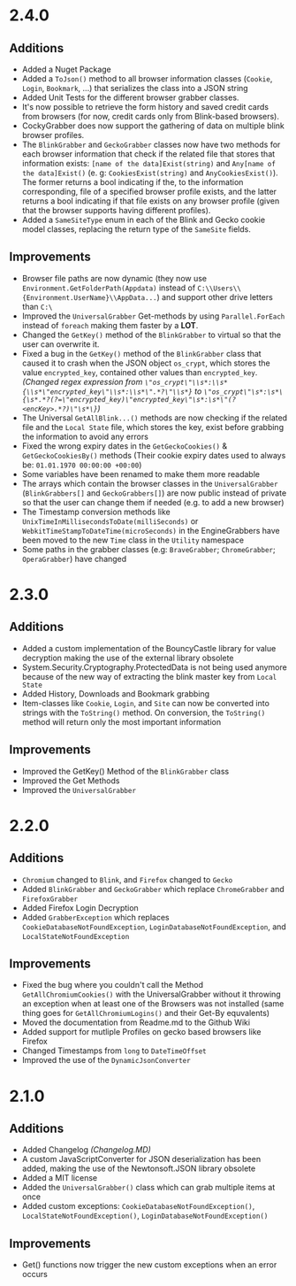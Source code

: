 # 2.4.0

## Additions

<!--* Added a custom `SQLiteConnection` class which uses System.Data.SQLite obsolete-->
* Added a Nuget Package
* Added a `ToJson()` method to all browser information classes (`Cookie`, `Login`, `Bookmark`, ...) that serializes the class into a JSON string
* Added Unit Tests for the different browser grabber classes.
* It's now possible to retrieve the form history and saved credit cards from browsers (for now, credit cards only from Blink-based browsers).
* CockyGrabber does now support the gathering of data on multiple blink browser profiles.
* The `BlinkGrabber` and `GeckoGrabber` classes now have two methods for each browser information that check if the related file that stores that information exists: `[name of the data]Exist(string)` and `Any[name of the data]Exist()` (e. g: `CookiesExist(string)` and `AnyCookiesExist()`). The former returns a bool indicating if the, to the information corresponding, file of a specified browser profile exists, and the latter returns a bool indicating if that file exists on any browser profile (given that the browser supports having different profiles).
* Added a `SameSiteType` enum in each of the Blink and Gecko cookie model classes, replacing the return type of the `SameSite` fields.

## Improvements

* Browser file paths are now dynamic (they now use `Environment.GetFolderPath(Appdata)` instead of `C:\\Users\\{Environment.UserName}\\AppData...`) and support other drive letters than `C:\`
* Improved the `UniversalGrabber` Get-methods by using `Parallel.ForEach` instead of `foreach` making them faster by a **LOT**.
* Changed the `GetKey()` method of the `BlinkGrabber` to virtual so that the user can overwrite it.
* Fixed a bug in the `GetKey()` method of the `BlinkGrabber` class that caused it to crash when the JSON object `os_crypt`, which stores the value `encrypted_key`, contained other values than `encrypted_key`. *(Changed regex expression from `\"os_crypt\"\\s*:\\s*{\\s*\"encrypted_key\"\\s*:\\s*\".*?\"\\s*}` to `\"os_crypt\"\s*:\s*\{\s*.*?(?=\"encrypted_key)\"encrypted_key\"\s*:\s*\"(?<encKey>.*?)\"\s*\}`)*
* The Universal `GetAllBlink...()` methods are now checking if the related file and the `Local State` file, which stores the key, exist before grabbing the information to avoid any errors
* Fixed the wrong expiry dates in the `GetGeckoCookies()` & `GetGeckoCookiesBy()` methods (Their cookie expiry dates used to always be: `01.01.1970 00:00:00 +00:00`)
* Some variables have been renamed to make them more readable
* The arrays which contain the browser classes in the `UniversalGrabber` (`BlinkGrabbers[]` and `GeckoGrabbers[]`) are now public instead of private so that the user can change them if needed (e.g. to add a new browser)
* The Timestamp conversion methods like `UnixTimeInMillisecondsToDate(milliSeconds)` or `WebkitTimeStampToDateTime(microSeconds)` in the EngineGrabbers have been moved to the new `Time` class in the `Utility` namespace
* Some paths in the grabber classes (e.g: `BraveGrabber`; `ChromeGrabber`; `OperaGrabber`) have changed

# 2.3.0

## Additions

* Added a custom implementation of the BouncyCastle library for value decryption making the use of the external library obsolete
* System.Security.Cryptography.ProtectedData is not being used anymore because of the new way of extracting the blink master key from `Local State`
* Added History, Downloads and Bookmark grabbing
* Item-classes like `Cookie`, `Login`, and `Site` can now be converted into strings with the `ToString()` method. On conversion, the `ToString()` method will return only the most important information

## Improvements

* Improved the GetKey() Method of the `BlinkGrabber` class
* Improved the Get Methods
* Improved the `UniversalGrabber`

# 2.2.0

## Additions

* `Chromium` changed to `Blink`, and `Firefox` changed to `Gecko`
* Added `BlinkGrabber` and `GeckoGrabber` which replace `ChromeGrabber` and `FirefoxGrabber`
* Added Firefox Login Decryption
* Added `GrabberException` which replaces `CookieDatabaseNotFoundException`, `LoginDatabaseNotFoundException`, and `LocalStateNotFoundException`

## Improvements

* Fixed the bug where you couldn't call the Method `GetAllChromiumCookies()` with the UniversalGrabber without it throwing an exception when at least one of the Browsers was not installed (same thing goes for `GetAllChromiumLogins()` and their Get-By equvalents)
* Moved the documentation from Readme.md to the Github Wiki
* Added support for mutliple Profiles on gecko based browsers like Firefox
* Changed Timestamps from `long` to `DateTimeOffset`
* Improved the use of the `DynamicJsonConverter`

# 2.1.0

## Additions

* Added Changelog _(Changelog.MD)_
* A custom JavaScriptConverter for JSON deserialization has been added, making the use of the Newtonsoft.JSON library obsolete
* Added a MIT license
* Added the `UniversalGrabber()` class which can grab multiple items at once
* Added custom exceptions: `CookieDatabaseNotFoundException()`, `LocalStateNotFoundException()`, `LoginDatabaseNotFoundException()`

## Improvements

* Get() functions now trigger the new custom exceptions when an error occurs
